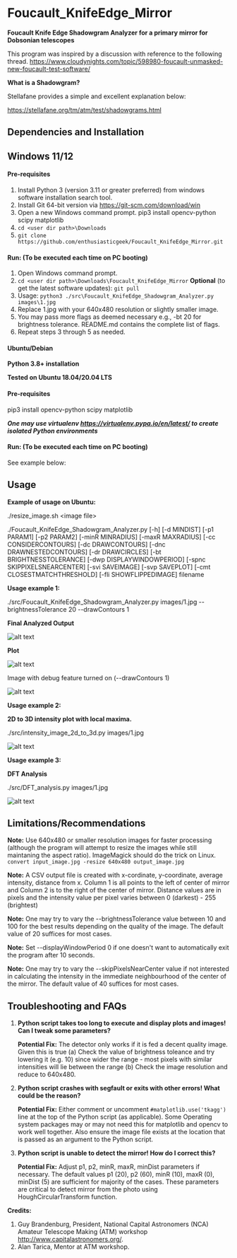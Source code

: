 # Foucault_KnifeEdge_Mirror

**Foucault Knife Edge Shadowgram Analyzer for a primary mirror for Dobsonian telescopes**

This program was inspired by a discussion with reference to the following thread. https://www.cloudynights.com/topic/598980-foucault-unmasked-new-foucault-test-software/

**What is a Shadowgram?**

Stellafane provides a simple and excellent explanation below:

https://stellafane.org/tm/atm/test/shadowgrams.html

## Dependencies and Installation

## Windows 11/12

#### Pre-requisites 

1. Install Python 3 (version 3.11 or greater preferred) from windows software installation search tool.
2. Install Git 64-bit version via https://git-scm.com/download/win
3. Open a new Windows command prompt.
 pip3 install opencv-python scipy matplotlib
4. `cd <user dir path>\Downloads`
5. `git clone https://github.com/enthusiasticgeek/Foucault_KnifeEdge_Mirror.git`


#### Run: (To be executed each time on PC booting)

1. Open Windows command prompt.
2. `cd <user dir path>\Downloads\Foucault_KnifeEdge_Mirror` 
**Optional** (to get the latest software updates): `git pull`
3. Usage: `python3 ./src\Foucault_KnifeEdge_Shadowgram_Analyzer.py images\1.jpg`
4. Replace 1.jpg with your 640x480 resolution or slightly smaller image.
5. You may pass more flags as deemed necessary e.g., -bt 20 for brightness tolerance. README.md contains the complete list of flags.
6. Repeat steps 3 through 5 as needed.

#### Ubuntu/Debian 

**Python 3.8+ installation**

**Tested on Ubuntu 18.04/20.04 LTS**

#### Pre-requisites

pip3 install opencv-python scipy matplotlib

***One may use virtualenv https://virtualenv.pypa.io/en/latest/ to create isolated Python environments***

#### Run: (To be executed each time on PC booting)

See example below:

## Usage

**Example of usage on Ubuntu:** 

./resize_image.sh \<image file\>

./Foucault_KnifeEdge_Shadowgram_Analyzer.py [-h] [-d MINDIST] [-p1 PARAM1] [-p2 PARAM2] [-minR MINRADIUS] [-maxR MAXRADIUS] [-cc CONSIDERCONTOURS] [-dc DRAWCONTOURS] [-dnc DRAWNESTEDCONTOURS]
                                                 [-dr DRAWCIRCLES] [-bt BRIGHTNESSTOLERANCE] [-dwp DISPLAYWINDOWPERIOD] [-spnc SKIPPIXELSNEARCENTER] [-svi SAVEIMAGE] [-svp SAVEPLOT]
                                                 [-cmt CLOSESTMATCHTHRESHOLD] [-fli SHOWFLIPPEDIMAGE]
                                                 filename

**Usage example 1:** 

./src/Foucault_KnifeEdge_Shadowgram_Analyzer.py images/1.jpg --brightnessTolerance 20 --drawContours 1

**Final Analyzed Output**

![alt text]( https://github.com/enthusiasticgeek/Foucault_KnifeEdge_Mirror/blob/main/images/saved_gray_image.png "example output")

**Plot**

![alt text]( https://github.com/enthusiasticgeek/Foucault_KnifeEdge_Mirror/blob/main/images/saved_plot.png "example output")

Image with debug feature turned on (--drawContours 1)

![alt text]( https://github.com/enthusiasticgeek/Foucault_KnifeEdge_Mirror/blob/main/images/saved_debugging_image.png "example output")

**Usage example 2:** 

**2D to 3D intensity plot with local maxima.**

./src/intensity_image_2d_to_3d.py images/1.jpg

![alt text]( https://github.com/enthusiasticgeek/Foucault_KnifeEdge_Mirror/blob/main/images/3d_intensity_plot1.png "example output")

**Usage example 3:** 

**DFT Analysis**

./src/DFT_analysis.py images/1.jpg

![alt text]( https://github.com/enthusiasticgeek/Foucault_KnifeEdge_Mirror/blob/main/images/DFT_analysis.png "example output")


## Limitations/Recommendations

**Note:** Use 640x480 or smaller resolution images for faster processing (although the program will attempt to resize the images while still maintaning the aspect ratio). ImageMagick should do the trick on Linux. `convert input_image.jpg -resize 640x480 output_image.jpg`

**Note:** A CSV output file is created with x-cordinate, y-coordinate, average intensity, distance from x. Column 1 is all points to the left of center of mirror and Column 2 is to the right of the center of mirror. Distance values are in pixels and the intensity value per pixel varies between 0 (darkest) - 255 (brightest)

**Note:** One may try to vary the --brightnessTolerance value between 10 and 100 for the best results depending on the quality of the image. The default value of 20 suffices for most cases. 

**Note:** Set --displayWindowPeriod 0 if one doesn't want to automatically exit the program after 10 seconds.

**Note:** One may try to vary the --skipPixelsNearCenter value if not interested in calculating the intensity in the immediate neighbourhood of the center of the mirror. The default value of 40 suffices for most cases.


## Troubleshooting and FAQs

1. **Python script takes too long to execute and display plots and images! Can I tweak some parameters?**

   **Potential Fix:** The detector only works if it is fed a decent quality image. Given this is true (a) Check the value of brightness toleance and try lowering it (e.g. 10) since wider the range - most pixels with similar intensities will lie between the range (b) Check the image resolution and reduce to 640x480.

2. **Python script crashes with segfault or exits with other errors! What could be the reason?**

   **Potential Fix:** Either comment or uncomment `#matplotlib.use('tkagg')` line at the top of the Python script (as applicable). Some Operating system packages may or may not need this for matplotlib and opencv to work well together. Also ensure the image file exists at the location that is passed as an argument to the Python script.

3. **Python script is unable to detect the mirror! How do I correct this?**

   **Potential Fix:** Adjust p1, p2, minR, maxR, minDist parameters if necessary. The default values p1 (20), p2 (60), minR (10), maxR (0), minDist (5) are sufficient for majority of the cases. These parameters are critical to detect mirror from the photo using HoughCircularTransform function. 

**Credits:**

1. Guy Brandenburg, President, National Capital Astronomers (NCA) Amateur Telescope Making (ATM) workshop <http://www.capitalastronomers.org/>.
2. Alan Tarica, Mentor at ATM workshop.
